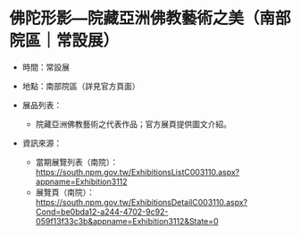 # 佛陀形影—院藏亞洲佛教藝術之美（南部院區｜常設展）

- 時間：常設展
- 地點：南部院區（詳見官方頁面）

- 展品列表：
  - 院藏亞洲佛教藝術之代表作品；官方展頁提供圖文介紹。

- 資訊來源：
  - 當期展覽列表（南院）：https://south.npm.gov.tw/ExhibitionsListC003110.aspx?appname=Exhibition3112
  - 展覽頁（南院）：https://south.npm.gov.tw/ExhibitionsDetailC003110.aspx?Cond=be0bda12-a244-4702-9c92-059f13f33c3b&appname=Exhibition3112&State=0
